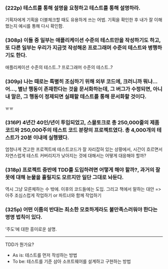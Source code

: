 

### (222p) 테스트를 통해 설명을 요청하고 테스트를 통해 설명하라.

기획자에게 기획을 더블체크할 때도 유용하게 쓰는 어법. 기획을 확인한 후 내가 잘 이해했는지 예시를 통해 다시 확인함.

### (308p) 이들 중 일부는 애플리케이션 수준의 테스트만을 작성하기도 하고, 또 다른 일부는 우리가 지금껏 작성해온 프로그래머 수준의 테스트와 병행하기도 한다.

애플리케이션 수준의 테스트..? 프로그래머 수준의 테스트..?

### (309p) 나는 때로는 특별히 조심하기 위해 외부 코드에, 크러니까 뭐냐… 어…, 별난 행동이 존재한다는 것을 문서화하는데, 그 버그가 수정되면, 아니 내 말은, 그 행동이 정제되면 실패할 테스트를 통해 문서화할 것이다.

ㅠㅠ

### (316P) 4년간 40인/년이 투입되었고, 스몰토크로 총 250,000줄의 제품 코드와 250,000주의 테스트 코드 분량의 프로젝트였다. 총 4,000개의 테스트가 20분 이내에 실행됐다.

엄청나게 견고한 프로젝트에 테스트코드가 잘 자리잡혀 있는 상황에서, 시간이 흐르면서 자연스럽게 테스트 커버리지가 낮아지는 것에 대해서는 어떻게 대응해야 할까?

### (318p) 프로젝트 중반에 TDD를 도입하려면 어떻게 해야 할까?, 과거의 잘못에 대해 눈물을 흘릴지도 모르지만 일단 그대로 놔둔다.

역시 그냥 모른체하는 수 밖에. 이후의 코드들에는 도입. 그리고 책에서 말하는 대안 => 아주 조심스럽게 작업하기 or 파트너와 함께 작업하기

### (325p) 어떤 이름의 반대는 최소한 모호하게라도 불만족스러워야 한다는 명명 법칙이 있다.
‘주도’에 대한 흥미로운 설명.

---

TDD가 뭔가요?
- As is: 테스트를 먼저 작성하는 방법
- To be: 테스트를 기준 삼아 소프트웨어를 설계하고 구현하는 방법
